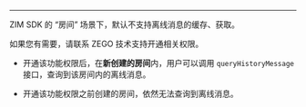 <Title>ZIM SDK 为什么没办法查到房间的离线消息？</Title>



- - - 

ZIM SDK 的 “房间” 场景下，默认不支持离线消息的缓存、获取。

如果您有需要，请联系 ZEGO 技术支持开通相关权限。

- 开通该功能权限后，在**新创建的房间**内，用户可以调用 `queryHistoryMessage` 接口，查询到该房间内的离线消息。

- 开通该功能权限之前创建的房间，依然无法查询到离线消息。